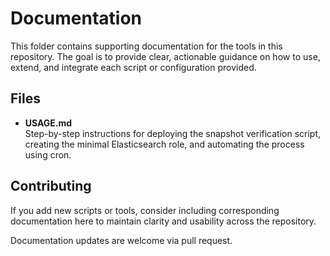 # Documentation

This folder contains supporting documentation for the tools in this repository. The goal is to provide clear, actionable guidance on how to use, extend, and integrate each script or configuration provided.

## Files

- **USAGE.md**  
  Step-by-step instructions for deploying the snapshot verification script, creating the minimal Elasticsearch role, and automating the process using cron.

## Contributing

If you add new scripts or tools, consider including corresponding documentation here to maintain clarity and usability across the repository.

Documentation updates are welcome via pull request.
